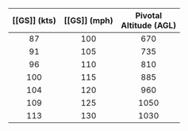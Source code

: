 | [[GS]] (kts) | [[GS]] (mph) | Pivotal<br>Altitude (AGL) |
|:------------:|:------------:|:-------------------------:|
|      87      |     100      |            670            |
|      91      |     105      |            735            |
|      96      |     110      |            810            |
|     100      |     115      |            885            |
|     104      |     120      |            960            |
|     109      |     125      |           1050            |
|     113      |     130      |           1030            | 

